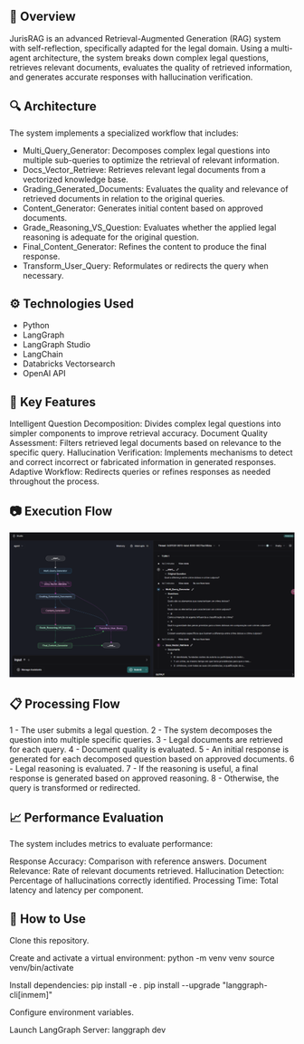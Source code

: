 ## 📑 Overview
JurisRAG is an advanced Retrieval-Augmented Generation (RAG) system with self-reflection, specifically adapted for the legal domain. Using a multi-agent architecture, the system breaks down complex legal questions, retrieves relevant documents, evaluates the quality of retrieved information, and generates accurate responses with hallucination verification.

## 🔍 Architecture
The system implements a specialized workflow that includes:

- Multi_Query_Generator: Decomposes complex legal questions into multiple sub-queries to optimize the retrieval of relevant information.
- Docs_Vector_Retrieve: Retrieves relevant legal documents from a vectorized knowledge base.
- Grading_Generated_Documents: Evaluates the quality and relevance of retrieved documents in relation to the original queries.
- Content_Generator: Generates initial content based on approved documents.
- Grade_Reasoning_VS_Question: Evaluates whether the applied legal reasoning is adequate for the original question.
- Final_Content_Generator: Refines the content to produce the final response.
- Transform_User_Query: Reformulates or redirects the query when necessary.

## ⚙️ Technologies Used

- Python
- LangGraph
- LangGraph Studio
- LangChain
- Databricks Vectorsearch
- OpenAI API

## 🌟 Key Features

Intelligent Question Decomposition: Divides complex legal questions into simpler components to improve retrieval accuracy.
Document Quality Assessment: Filters retrieved legal documents based on relevance to the specific query.
Hallucination Verification: Implements mechanisms to detect and correct incorrect or fabricated information in generated responses.
Adaptive Workflow: Redirects queries or refines responses as needed throughout the process.

## 📷 Execution Flow

![Execution Flow](static/self_rag_studio_flow.png)

## 📋 Processing Flow

1 - The user submits a legal question.
2 - The system decomposes the question into multiple specific queries.
3 - Legal documents are retrieved for each query.
4 - Document quality is evaluated.
5 - An initial response is generated for each decomposed question based on approved documents.
6 - Legal reasoning is evaluated.
7 - If the reasoning is useful, a final response is generated based on approved reasoning.
8 - Otherwise, the query is transformed or redirected.

## 📈 Performance Evaluation
The system includes metrics to evaluate performance:

Response Accuracy: Comparison with reference answers.
Document Relevance: Rate of relevant documents retrieved.
Hallucination Detection: Percentage of hallucinations correctly identified.
Processing Time: Total latency and latency per component.

## 🚀 How to Use

Clone this repository.

Create and activate a virtual environment:
python -m venv venv
source venv/bin/activate

Install dependencies:
pip install -e .
pip install --upgrade "langgraph-cli[inmem]"

Configure environment variables.

Launch LangGraph Server:
langgraph dev
